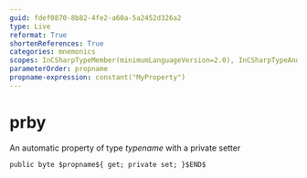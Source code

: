 ```yaml
---
guid: fdef0870-8b82-4fe2-a60a-5a2452d326a2
type: Live
reformat: True
shortenReferences: True
categories: mnemonics
scopes: InCSharpTypeMember(minimumLanguageVersion=2.0), InCSharpTypeAndNamespace(minimumLanguageVersion=2.0)
parameterOrder: propname
propname-expression: constant("MyProperty")
---
```


# prby

An automatic property of type $typename$ with a private setter

```
public byte $propname${ get; private set; }$END$
```
